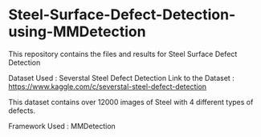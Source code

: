 # Steel-Surface-Defect-Detection-using-MMDetection
This repository contains the files and results for Steel Surface Defect Detection

Dataset Used : Severstal Steel Defect Detection
Link to the Dataset : https://www.kaggle.com/c/severstal-steel-defect-detection

This dataset contains over 12000 images of Steel with 4 different types of defects.

Framework Used : MMDetection
